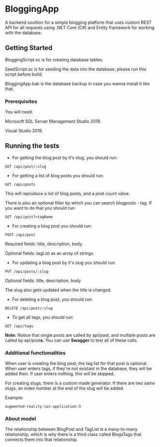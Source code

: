 # BloggingApp

A backend soultion for a simple blogging platform that uses custom REST API for all requests using .NET Core (C#) and Entity framework for working with the database.

## Getting Started

BloggingScript.sc is for creating database tables.

SeedScript.sc is for seeding the data into the database, please run this script before build.

BloggingApp.bak is the database backup in case you wanna install it like that.

### Prerequisites

You will need:

Microsoft SQL Server Management Studio 2019.

Visual Studio 2019.

## Running the tests

* For getting the blog post by it's slug, you should run:
```
GET /api/post/:slug
```

* For getting a list of blog posts you should run:
```
GET /api/posts
```
This will reproduce a list of blog posts, and a post count value.

There is also an optional filter by which you can search blogposts - tag. If you want to do that you should run:
```
GET /api/post?=tagName
```

* For creating a blog post you should run:
```
POST /api/post
```
Required fields: title, description, body.

Optional fields: tagList as an array of strings.

* For updating a blog post by it's slug you should run:
```
PUT /api/posts/:slug
```
Optional fields: title, description, body

The slug also gets updated when the title is changed.

* For deleting a blog post, you should run:
```
DELETE /api/post/:slug
```

* To get all tags, you should run:
```
GET /api/tags
```

**Note:** Notice that single posts are called by api/post, and multiple posts are called by api/post**s**. You can use **Swagger** to test all of these calls.




### Additional functionalities

When user is creating the blog post, the tag list for that post is optional. When user enters tags, if they're not existant in the database, they will be added then. If user enters nothing, this will be skipped.

For creating slugs, there is a custom made generator. If there are two same slugs, an index number at the end of the slug will be added.

Example:

```
augmented-reality-ios-application-3
```

### About model

The relationship between BlogPost and TagList is a many-to-many relationship, which is why there is a third class called BlogsTags that connects them into that relationship.






